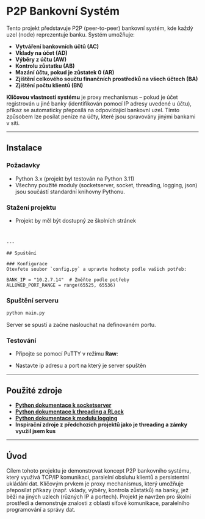 # P2P Bankovní Systém

Tento projekt představuje P2P (peer-to-peer) bankovní systém, kde každý uzel (node) reprezentuje banku. Systém umožňuje:
- **Vytváření bankovních účtů (AC)**
- **Vklady na účet (AD)**
- **Výběry z účtu (AW)**
- **Kontrolu zůstatku (AB)**
- **Mazání účtu, pokud je zůstatek 0 (AR)**
- **Zjištění celkového součtu finančních prostředků na všech účtech (BA)**
- **Zjištění počtu klientů (BN)**

**Klíčovou vlastností systému** je proxy mechanismus – pokud je účet registrován u jiné banky (identifikován pomocí IP adresy uvedené u účtu), příkaz se automaticky přeposílá na odpovídající bankovní uzel. Tímto způsobem lze posílat peníze na účty, které jsou spravovány jinými bankami v síti.



---

## Instalace

### Požadavky
- Python 3.x (projekt byl testován na Python 3.11)
- Všechny použité moduly (socketserver, socket, threading, logging, json) jsou součástí standardní knihovny Pythonu.

### Stažení projektu
 - Projekt by měl být dostupný ze školních stránek
```


---

## Spuštění

### Konfigurace
Otevřete soubor `config.py` a upravte hodnoty podle vašich potřeb:

BANK_IP = "10.2.7.14"  # Změňte podle potřeby
ALLOWED_PORT_RANGE = range(65525, 65536)
```

### Spuštění serveru
```bash
python main.py
```

Server se spustí a začne naslouchat na definovaném portu.

### Testování
- Připojte se pomocí PuTTY  v režimu **Raw**:

- Nastavte ip adresu a port na který je server spuštěn

---

## Použité zdroje

- **[Python dokumentace k socketserver](https://docs.python.org/3/library/socketserver.html)**  
- **[Python dokumentace k threading a RLock](https://docs.python.org/3/library/threading.html)**  
- **[Python dokumentace k modulu logging](https://docs.python.org/3/library/logging.html)**  
- **Inspirační zdroje z předchozích projektů jako je threading a zámky využil jsem kus**  


---

## Úvod

Cílem tohoto projektu je demonstrovat koncept P2P bankovního systému, který využívá TCP/IP komunikaci, paralelní obsluhu klientů a persistentní ukládání dat. Klíčovým prvkem je proxy mechanismus, který umožňuje přeposílat příkazy (např. vklady, výběry, kontrola zůstatků) na banky, jež běží na jiných uzlech (různých IP a portech). Projekt je navržen pro školní prostředí a demonstruje znalosti z oblasti síťové komunikace, paralelního programování a správy dat.


